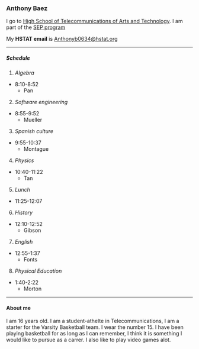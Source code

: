 ### Anthony Baez

I go to [High School of Telecommunications of Arts and Technology](http://www.hstat.org/).
I am part of the [SEP program](hstatsep.github.io)

My **HSTAT email** is Anthonyb0634@hstat.org

---
##### Schedule 
1. _Algebra_
* 8:10-8:52
  * Pan
2. _Software engineering_ 
* 8:55-9:52
  * Mueller
3. _Spanish culture_
* 9:55-10:37
  * Montague
4. _Physics_
* 10:40-11:22
  * Tan
5. _Lunch_
* 11:25-12:07
6. _History_
* 12:10-12:52
  * Gibson
7. _English_ 
* 12:55-1:37
  * Fonts
8. _Physical Education_
* 1:40-2:22
  * Morton
---
#### About me 
I am 16 years old. I am a student-athelte in Telecommunications, I am a starter for the Varsity Basketball team. I wear the number 15. I have been playing basketball for as long as I can remember, I think it is something I would like to pursue as a carrer. I also like to play video games alot.
